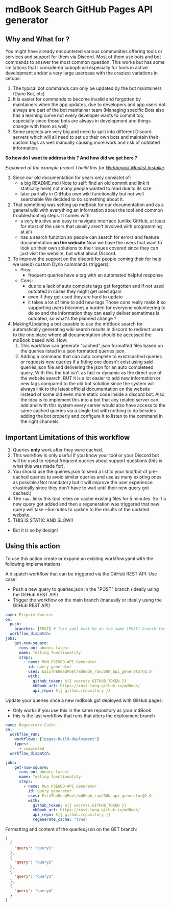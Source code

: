 # mdBook Search GitHub Pages API generator

## Why and What for ?

You might have already encountered various communities offering tools or services and support for them via Discord. Most of them use bots and bot commands to answer the most common question. This works but has some limitations that I considered suboptimal especially for tools in active development and/or a very large userbase with the craziest variations in setups:

1. The typical bot commands can only be updated by the bot maintainers (Dyno Bot, etc)
2. It is easier for commands to become invalid and forgotten by maintainers when the app updates, due to developers and app users not always are part of the bot maintainer team (Managing specific Bots also has a learning curve not every developer wants to commit too, especially since those bots are always in development and things change with them as well)
3. Some projects are very big and need to split into different Discord servers which will all need to set up their own bots and maintain their custom tags as well manually causing more work and risk of outdated information.

**So how do I want to address this ? And how did we get here ?**

*Explained at the example project I build this for [Wabbajack Modlist Installer](https://wiki.wabbajack.org).*

1. Since our old documentation for years only consistet of: 
   - a big README.md (Note to self: find an old commit and link it statically here) not many people wanted to read due to its size
   - later partially in GitHubs own wiki functionality but not well searchable
   We decided to do something about it.
2. That something was setting up mdBook for our documentation and as a general wiki with everything an information about the tool and common troubleshooting steps. It comes with:
   - a very intuitive and easy to navigate interface (unlike GitHub, at least for most of the users that usually aren't involved with programming at all)
   - has a search function so people can search for errors and feature documentation **on the website**
   Now we have the users that want to look up their own solutions to their issues covered since they can just visit the website, but what about Discord.
3. To improve the support on the discord for people coming their for help we use(d) custom Dyno commands (triggers):
   - Pros:
     - frequent queries have a tag with an automated helpful response
   - Cons:
     - due to a lack of auto complete tags get forgotten and if not used outdated in cases they might get used again
     - even if they get used they are hard to update
     - it takes a lot of time to add new tags
     Those cons really make it so supporting users becomes a burden for everyone volunteering to do so and the information they can easily deliver sometimes is outdated, so what's the planned change ?
4. Making/Updating a bot capable to use the mbBook search for automatically generating wiki search results in discord to redirect users to the one place where all documentation should be accessed the mdBook based wiki. How:
   1. This workflow can generate "cached" json formatted files based on the queries listed in a json formatted queries.json.
   2. Adding a command that can auto complete to exist/cached queries or requests new queries if a fitting one doesn't exist using said queries.json file and delivering the json for an auto completeed query.
   With this the bot isn't as fast or dynamic as the direct use of the website search, BUT it is a lot easier to add new information or new tags compared to the old bot solution since the system will always link to the latest official documentation on the website instead of some old even more static code inside a discord bot. Also the idea is to implement this into a bot that any related server can add and with this system every server would also have access to the same cached queries via a single bot with nothing to do besides adding the bot properly and configure it to listen to the command in the right channels.

## Important Limitations of this workflow

1. Queries **only** work after they were cached.
2. This workflow is only useful if you know your tool or your Discord bot will be used to repeat frequent queries  about support questions (this is what this was made for).
3. You should use the queries.json to send a list to your tool/bot of pre-cached queries to avoid similar queries and use as many existing ones as possible.(Not mandatory but it will improve the user experience drastically since they don't have to wait until their new query got cached.)
4. The `raw.` links this tool relies on cache existing files for 5 minutes. So if a new query got added and then a regeneration was triggered that new query will take ~5minutes to update to the results of the updated website.
5. THIS IS STATIC AND SLOW!!
  - But it is so by design!

## Using this action

To use this action create or expand an existing workflow.yaml with the following implementations:

A dispatch workflow that can be triggered via the GitHub REST API:
Use case:

  - Push a new query to queries.json in the "POST" branch (ideally using the GitHub REST API)
  - Trigger the workflow on the main branch (manually or ideally using the GitHub REST API)

```yaml
name: Prepare Queries
on:
  push: 
    branches: [POST] # This yaml must be on the same [POST] branch for this to work
  workflow_dispatch:
jobs:
    get-num-square:
      runs-on: ubuntu-latest
      name: Testing functionality
      steps:
        - name: RUN PSEUDO-API Generator
          id: query_generator
          uses: EzioTheDeadPoet/mdBook_rawJSON_api_generator@2.0
          with:
            github_token: ${{ secrets.GITHUB_TOKEN }}
            mbBook_url: https://rust-lang.github.io/mdBook/
            api_repo: ${{ github.repository }}

```

Update your queries once a new mdBook got deployed with GitHub pages:

  - Only works if you use this in the same repository as your mdBook
  - this is the last workflow that runs that alters the deployment branch

```yaml
name: Regenerate Cache
on:
  workflow_run:
    workflows: ["pages-build-deployment"] 
    types:
      - completed
  workflow_dispatch:

jobs:
    get-num-square:
      runs-on: ubuntu-latest
      name: Testing functionality
      steps:
        - name: Run PSEUDO-API Generator
          id: query_generator
          uses: EzioTheDeadPoet/mdBook_rawJSON_api_generator@2.0
          with:
            github_token: ${{ secrets.GITHUB_TOKEN }}
            mbBook_url: https://rust-lang.github.io/mdBook/
            api_repo: ${{ github.repository }}
            regenerate_cache: "True"
```

Formatting and content of the queries.json on the GET branch:
```json
[
  {
    "query": "query1"
  },
  {
    "query": "query2"
  },
  {
    "query": "query3"
  },
  {
    "query": "query4"
  }
]
```
